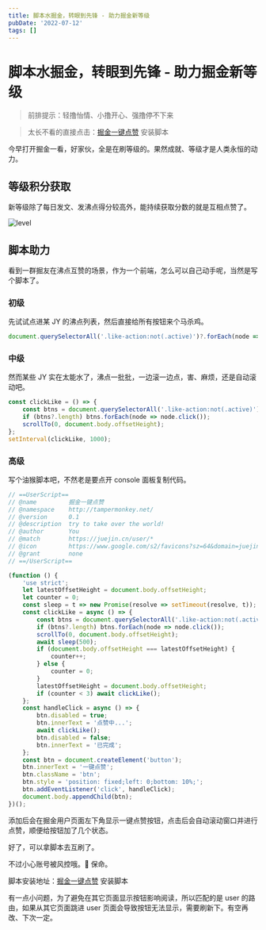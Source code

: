 ```yaml
---
title: 脚本水掘金，转眼到先锋 - 助力掘金新等级
pubDate: '2022-07-12'
tags: []
---
```


# 脚本水掘金，转眼到先锋 - 助力掘金新等级

> 前排提示：轻撸怡情、小撸开心、强撸停不下来

> 太长不看的直接点击：[掘金一键点赞](https://greasyfork.org/en/scripts/447739-%E6%8E%98%E9%87%91%E4%B8%80%E9%94%AE%E7%82%B9%E8%B5%9E) 安装脚本

今早打开掘金一看，好家伙，全是在刷等级的。果然成就、等级才是人类永恒的动力。

## 等级积分获取

新等级除了每日发文、发沸点得分较高外，能持续获取分数的就是互相点赞了。

![level](https://stg.heyfe.org/images/blog-juejin-like-script-68.png)

## 脚本助力

看到一群掘友在沸点互赞的场景，作为一个前端，怎么可以自己动手呢，当然是写个脚本了。

### 初级

先试试点进某 JY 的沸点列表，然后直接给所有按钮来个马杀鸡。

```js
document.querySelectorAll('.like-action:not(.active)')?.forEach(node => node.click());
```

### 中级

然而某些 JY 实在太能水了，沸点一批批，一边滚一边点，害、麻烦，还是自动滚动吧。

```js
const clickLike = () => {
    const btns = document.querySelectorAll('.like-action:not(.active)');
    if (btns?.length) btns.forEach(node => node.click());
    scrollTo(0, document.body.offsetHeight);
};
setInterval(clickLike, 1000);
```

### 高级

写个油猴脚本吧，不然老是要点开 console 面板复制代码。

```js
// ==UserScript==
// @name         掘金一键点赞
// @namespace    http://tampermonkey.net/
// @version      0.1
// @description  try to take over the world!
// @author       You
// @match        https://juejin.cn/user/*
// @icon         https://www.google.com/s2/favicons?sz=64&domain=juejin.cn
// @grant        none
// ==/UserScript==

(function () {
    'use strict';
    let latestOffsetHeight = document.body.offsetHeight;
    let counter = 0;
    const sleep = t => new Promise(resolve => setTimeout(resolve, t));
    const clickLike = async () => {
        const btns = document.querySelectorAll('.like-action:not(.active)');
        if (btns?.length) btns.forEach(node => node.click());
        scrollTo(0, document.body.offsetHeight);
        await sleep(500);
        if (document.body.offsetHeight === latestOffsetHeight) {
            counter++;
        } else {
            counter = 0;
        }
        latestOffsetHeight = document.body.offsetHeight;
        if (counter < 3) await clickLike();
    };
    const handleClick = async () => {
        btn.disabled = true;
        btn.innerText = '点赞中...';
        await clickLike();
        btn.disabled = false;
        btn.innerText = '已完成';
    };
    const btn = document.createElement('button');
    btn.innerText = '一键点赞';
    btn.className = 'btn';
    btn.style = 'position: fixed;left: 0;bottom: 10%;';
    btn.addEventListener('click', handleClick);
    document.body.appendChild(btn);
})();
```

添加后会在掘金用户页面左下角显示一键点赞按钮，点击后会自动滚动窗口并进行点赞，顺便给按钮加了几个状态。

好了，可以拿脚本去互刷了。

不过小心账号被风控哦。🐶 保命。

脚本安装地址：[掘金一键点赞](https://greasyfork.org/en/scripts/447739-%E6%8E%98%E9%87%91%E4%B8%80%E9%94%AE%E7%82%B9%E8%B5%9E) 安装脚本

有一点小问题，为了避免在其它页面显示按钮影响阅读，所以匹配的是 user 的路由，如果从其它页面跳进 user 页面会导致按钮无法显示，需要刷新下。有空再改、下次一定。
